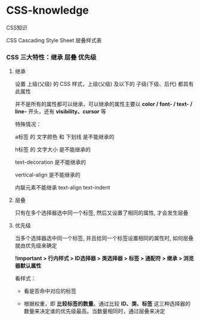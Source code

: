 # CSS-knowledge

CSS知识

CSS Cascading Style Sheet 层叠样式表

### CSS 三大特性：继承 层叠 优先级

1. 继承

    设置 上级(父级) 的 CSS 样式，上级(父级) 及以下的 子级(下级、后代) 都具有此属性

    并不是所有的属性都可以继承，可以继承的属性主要以 **color / font- / text- / line-** 开头，还有 **visibility、cursor** 等

    特殊情况：

    a标签 的 文字颜色 和 下划线 是不能继承的

    h标签 的 文字大小 是不能继承的

    text-decoration 是不能继承的

    vertical-align 是不能继承的

    内联元素不能继承 text-align text-indent

2. 层叠

    只有在多个选择器选中同一个标签, 然后又设置了相同的属性, 才会发生层叠

3. 优先级

    当多个选择器选中同一个标签, 并且给同一个标签设置相同的属性时, 如何层叠就由优先级来确定

    **!important > 行内样式 > ID选择器 > 类选择器 > 标签 > 通配符 > 继承 > 浏览器默认属性**

    看样式：

    + 看是否命中对应的标签
    
    + 根据权重，即 **比较标签的数量**。通过比较 **ID、类、标签** 这三种选择器的数量来决定谁的优先级最高。当数量相同时，通过层叠来决定